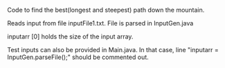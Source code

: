 Code to find the best(longest and steepest) path down the mountain.

Reads input from file inputFile1.txt. File is parsed in InputGen.java

inputarr [0] holds the size of the input array.
 
Test inputs can also be provided in Main.java. In that case, line "inputarr = InputGen.parseFile();" should be commented out.
